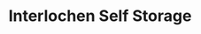---
title: "Interlochen Self Storage"
url: /interlochen/interlochen-self-storage/
shop: storage rental
---